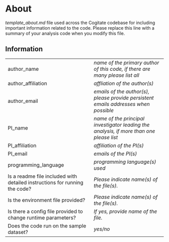 # About

*template_about.md* file used across the Cogitate codebase for including important information related to the code. Please replace this line with a summary of your analysis code when you modify this file.

## Information

| | |
| --- | --- |
author_name | *name of the primary author of this code, if there are many please list all*
author_affiliation | *affliation of the author(s)*
author_email | *emails of the author(s), please provide persistent emails addresses when possible*
PI_name | *name of the principal investigator leading the analysis, if more than one please list*
PI_affiliation | *affiliation of the PI(s)*
PI_email | *emails of the PI(s)*
programming_language | *programming language(s) used*
Is a readme file included with detailed instructions for running the code? | *Please indicate name(s) of the file(s).*
Is the environment file provided? | *Please indicate name(s) of the file(s).*
Is there a config file provided to change runtime parameters? | *If yes, provide name of the file.*
Does the code run on the sample dataset? | *yes/no*
